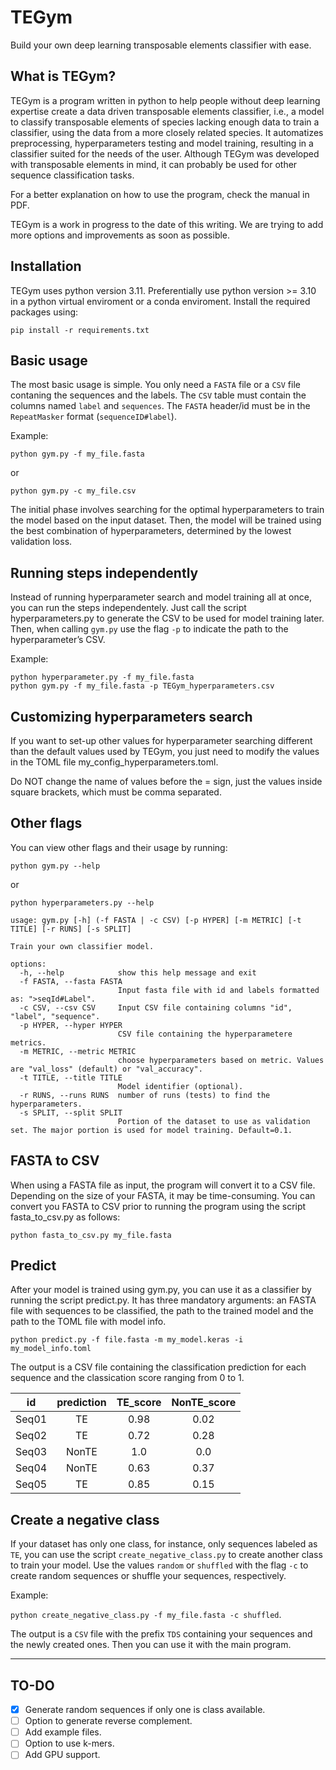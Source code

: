 # TEGym

Build your own deep learning transposable elements classifier with ease.

## What is TEGym?

TEGym is a program written in python to help people without deep learning expertise create a data driven transposable elements classifier, i.e., a model to classify transposable elements of species lacking enough data to train a classifier, using the data from a more
closely related species. It automatizes preprocessing, hyperparameters testing and model training, resulting in a classifier suited for the needs of the user. Although TEGym was developed with transposable elements in mind, it can probably be used for other sequence classification tasks.

For a better explanation on how to use the program, check the manual in PDF.

TEGym is a work in progress to the date of this writing. We are trying to add more options and improvements as soon as possible.

## Installation

TEGym uses python version 3.11. Preferentially use python version >= 3.10 in a python virtual enviroment or a conda enviroment. Install the required packages using:

`pip install -r requirements.txt`

## Basic usage

The most basic usage is simple. You only need a `FASTA` file or a `CSV` file contaning the sequences and the labels. The `CSV` table must contain the columns named `label` and `sequences`. The `FASTA` header/id must be in the `RepeatMasker` format (`sequenceID#label`).

Example:

`python gym.py -f my_file.fasta`

or

`python gym.py -c my_file.csv`

The initial phase involves searching for the optimal hyperparameters to train the model based on the input dataset. Then, the model will be trained using the best combination of hyperparameters, determined by the lowest validation loss.

## Running steps independently

Instead of running hyperparameter search and model training all at once, you can run the steps independentely. Just call the script hyperparameters.py to generate the CSV to be used for model training later. Then, when calling `gym.py` use the flag `-p` to indicate the path to the hyperparameter’s CSV.

Example:

	python hyperparameter.py -f my_file.fasta
	python gym.py -f my_file.fasta -p TEGym_hyperparameters.csv

## Customizing hyperparameters search
If you want to set-up other values for hyperparameter searching different than the default values used by TEGym, you just need to modify the values in the TOML file my_config_hyperparameters.toml.

Do NOT change the name of values before the = sign, just the values inside square brackets, which must be comma separated.

## Other flags

You can view other flags and their usage by running:

`python gym.py --help`

or

`python hyperparameters.py --help`

	usage: gym.py [-h] (-f FASTA | -c CSV) [-p HYPER] [-m METRIC] [-t TITLE] [-r RUNS] [-s SPLIT]
	
	Train your own classifier model.
	
	options:
	  -h, --help            show this help message and exit
	  -f FASTA, --fasta FASTA
	                        Input fasta file with id and labels formatted as: ">seqId#Label".
	  -c CSV, --csv CSV     Input CSV file containing columns "id", "label", "sequence".
	  -p HYPER, --hyper HYPER
	                        CSV file containing the hyperparametere metrics.
	  -m METRIC, --metric METRIC
	                        choose hyperparameters based on metric. Values are "val_loss" (default) or "val_accuracy".
	  -t TITLE, --title TITLE
	                        Model identifier (optional).
	  -r RUNS, --runs RUNS  number of runs (tests) to find the hyperparameters.
	  -s SPLIT, --split SPLIT
	                        Portion of the dataset to use as validation set. The major portion is used for model training. Default=0.1.

## FASTA to CSV

When using a FASTA file as input, the program will convert it to a CSV file. Depending on the size of your FASTA, it may be time-consuming. You can convert you FASTA to CSV prior to running the program using the script fasta_to_csv.py as follows:

`python fasta_to_csv.py my_file.fasta`

## Predict

After your model is trained using gym.py, you can use it as a classifier by running the script predict.py. It has three mandatory arguments: an FASTA file with sequences to be classified, the path to the trained model and the path to the TOML file with model info.

`python predict.py -f file.fasta -m my_model.keras -i my_model_info.toml`

The output is a CSV file containing the classification prediction for
each sequence and the classication score ranging from 0 to 1.

| id | prediction | TE_score | NonTE_score |
| :---: | :---: | :---: | :---: |
| Seq01 | TE | 0.98 | 0.02 |
| Seq02 | TE | 0.72 | 0.28 |
| Seq03 | NonTE | 1.0 | 0.0 |
| Seq04 | NonTE | 0.63 | 0.37 |
| Seq05 | TE | 0.85 | 0.15 |

## Create a negative class

If your dataset has only one class, for instance, only sequences labeled as `TE`, you can use the script `create_negative_class.py` to create another class to train your model. Use the values `random` or `shuffled` with the flag `-c` to create random sequences or shuffle your sequences, respectively.

Example:

`python create_negative_class.py -f my_file.fasta -c shuffled`.

The output is a `CSV` file with the prefix `TDS` containing your sequences and the newly created ones. Then you can use it with the main program.


---

## TO-DO

- [x] Generate random sequences if only one is class available.
- [ ] Option to generate reverse complement.
- [ ] Add example files.
- [ ] Option to use k-mers.
- [ ] Add GPU support.
